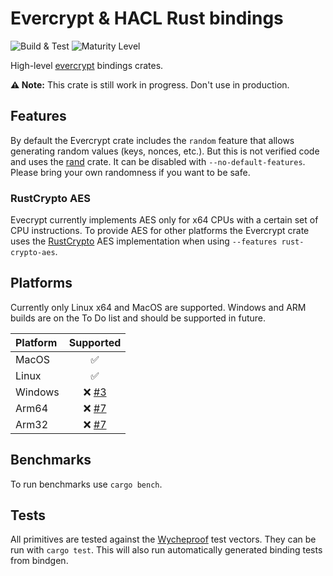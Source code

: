# Evercrypt & HACL Rust bindings

![Build & Test](https://github.com/franziskuskiefer/evercrypt-rust/workflows/Build%20&%20Test/badge.svg)
![Maturity Level](https://img.shields.io/badge/maturity-alpha-red.svg)

High-level [evercrypt](evercrypt-rs/) bindings crates.

**⚠️ Note:** This crate is still work in progress. Don't use in production.

## Features
By default the Evercrypt crate includes the `random` feature that allows generating random values (keys, nonces, etc.).
But this is not verified code and uses the [rand](https://crates.io/crates/rand) crate. It can be disabled with `--no-default-features`.
Please bring your own randomness if you want to be safe.

### RustCrypto AES
Evecrypt currently implements AES only for x64 CPUs with a certain set of CPU instructions.
To provide AES for other platforms the Evercrypt crate uses the [RustCrypto](https://github.com/RustCrypto/) AES implementation when using `--features rust-crypto-aes`.

## Platforms
Currently only Linux x64 and MacOS are supported.
Windows and ARM builds are on the To Do list and should be supported in future.

| Platform |                              Supported                              |
| :------- | :-----------------------------------------------------------------: |
| MacOS    |                                  ✅                                  |
| Linux    |                                  ✅                                  |
| Windows  | ❌ [#3](https://github.com/franziskuskiefer/evercrypt-rust/issues/3) |
| Arm64    | ❌ [#7](https://github.com/franziskuskiefer/evercrypt-rust/issues/7) |
| Arm32    | ❌ [#7](https://github.com/franziskuskiefer/evercrypt-rust/issues/7) |


## Benchmarks
To run benchmarks use `cargo bench`.

## Tests
All primitives are tested against the [Wycheproof](https://github.com/google/wycheproof) test vectors.
They can be run with `cargo test`.
This will also run automatically generated binding tests from bindgen.

